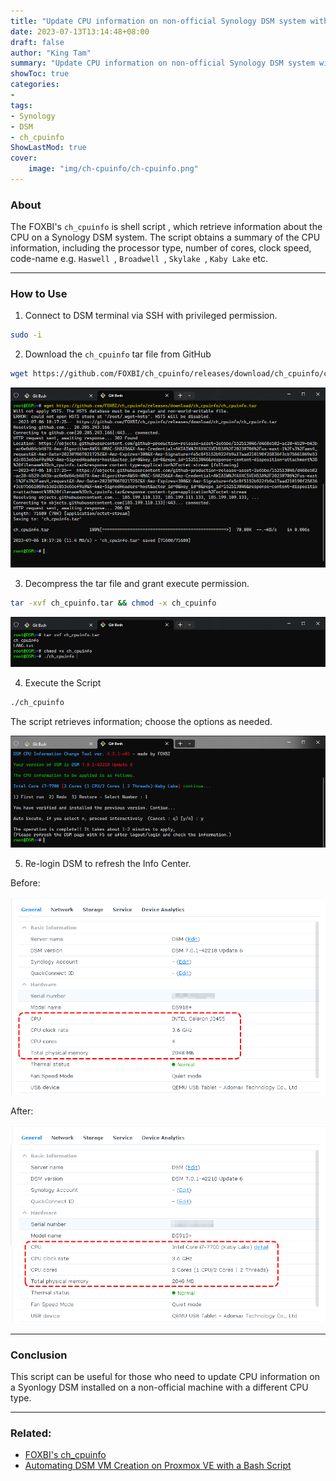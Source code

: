 ```yaml
---
title: "Update CPU information on non-official Synology DSM system with ease"
date: 2023-07-13T13:14:48+08:00
draft: false
author: "King Tam"
summary: "Update CPU information on non-official Synology DSM system with ease" 
showToc: true
categories:
- 
tags:
- Synology
- DSM
- ch_cpuinfo
ShowLastMod: true
cover:
    image: "img/ch-cpuinfo/ch-cpuinfo.png"
---
```




### About

The FOXBI's `ch_cpuinfo` is shell script , which retrieve information about the CPU on a Synology DSM system.
The script obtains a summary of the CPU information, including the processor type, number of cores, clock speed, code-name e.g. `Haswell `, `Broadwell `, `Skylake `, `Kaby Lake` etc.

---

### How to Use

1. Connect to DSM terminal via SSH with privileged permission.

~~~bash
sudo -i
~~~

2. Download the `ch_cpuinfo` tar file from GitHub

~~~bash
wget https://github.com/FOXBI/ch_cpuinfo/releases/download/ch_cpuinfo/ch_cpuinfo.tar
~~~

![2023-07-06_101746](/img/ch-cpuinfo/2023-07-06_101746.png)


3. Decompress the tar file and grant execute permission.

~~~bash
tar -xvf ch_cpuinfo.tar && chmod -x ch_cpuinfo
~~~



![2023-07-06_101813](/img/ch-cpuinfo/2023-07-06_101813.png)


4. Execute the Script

~~~bash
./ch_cpuinfo
~~~



The script retrieves information; choose the options as needed.

![2023-07-06_102014](/img/ch-cpuinfo/2023-07-06_102014.png)

5. Re-login DSM to refresh the Info Center.

Before:

![2023-07-06_101258](/img/ch-cpuinfo/2023-07-06_101258.png)

After:

![2023-07-06_102124](/img/ch-cpuinfo/2023-07-06_102124.png)

---

### Conclusion

This script can be useful for those who need to update CPU information on a Syonlogy DSM installed on a non-official machine with a different CPU type.

---

### Related:

- [FOXBI's ch_cpuinfo](https://github.com/FOXBI/ch_cpuinfo)
- [Automating DSM VM Creation on Proxmox VE with a Bash Script](https://kingtam.eu.org/posts/pve-dsm/)
